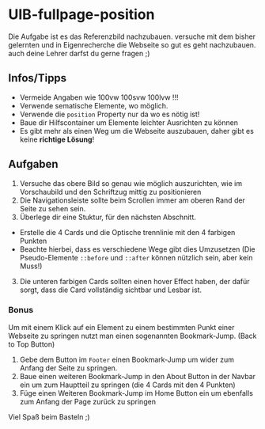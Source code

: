 # UIB-fullpage-position

Die Aufgabe ist es das Referenzbild nachzubauen. versuche mit dem bisher gelernten und in Eigenrecherche die Webseite so gut es geht nachzubauen.
auch deine Lehrer darfst du gerne fragen ;)

## Infos/Tipps

- Vermeide Angaben wie 100vw 100svw 100lvw !!!
- Verwende sematische Elemente, wo möglich.
- Verwende die `position` Property nur da wo es nötig ist!
- Baue dir Hilfscontainer um Elemente leichter Ausrichten zu können
- Es gibt mehr als einen Weg um die Webseite auszubauen, daher gibt es keine **richtige Lösung**!

## Aufgaben

1. Versuche das obere Bild so genau wie möglich auszurichten, wie im Vorschaubild und den Schriftzug mittig zu positionieren
2. Die Navigationsleiste sollte beim Scrollen immer am oberen Rand der Seite zu sehen sein.
3. Überlege dir eine Stuktur, für den nächsten Abschnitt.
  - Erstelle die 4 Cards und die Optische trennlinie mit den 4 farbigen Punkten
  - Beachte hierbei, dass es verschiedene Wege gibt dies Umzusetzen (Die Pseudo-Elemente `::before` und `::after` können nützlich sein, aber kein Muss!)
3. Die unteren farbigen Cards sollten einen hover Effect haben, der dafür sorgt, dass die Card vollständig sichtbar und Lesbar ist.

### Bonus

Um mit einem Klick auf ein Element zu einem bestimmten Punkt einer Webseite zu springen nutzt man einen sogenannten Bookmark-Jump. (Back to Top Button)

1. Gebe dem Button im `Footer` einen Bookmark-Jump um wider zum Anfang der Seite zu springen.
2. Baue einen weiteren Bookmark-Jump in den About Button in der Navbar ein um zum Hauptteil zu springen (die 4 Cards mit den 4 Punkten)
3. Füge einen Weiteren Bookmark-Jump im Home Button ein um ebenfalls zum Anfang der Page zurück zu springen

Viel Spaß beim Basteln ;)

